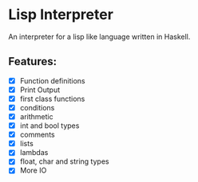 # Lisp Interpreter 

An interpreter for a lisp like language written in Haskell.


## Features:
- [x] Function definitions
- [x] Print Output 
- [x] first class functions  
- [x] conditions 
- [x] arithmetic
- [x] int and bool types
- [x] comments
- [x] lists
- [x] lambdas
- [x] float, char and string types 
- [x] More IO

